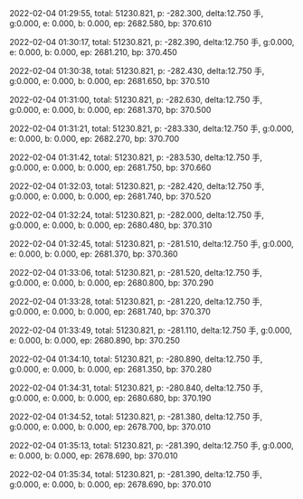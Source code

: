 2022-02-04 01:29:55, total: 51230.821, p: -282.300, delta:12.750 手, g:0.000, e: 0.000, b: 0.000, ep: 2682.580, bp: 370.610

2022-02-04 01:30:17, total: 51230.821, p: -282.390, delta:12.750 手, g:0.000, e: 0.000, b: 0.000, ep: 2681.210, bp: 370.450

2022-02-04 01:30:38, total: 51230.821, p: -282.430, delta:12.750 手, g:0.000, e: 0.000, b: 0.000, ep: 2681.650, bp: 370.510

2022-02-04 01:31:00, total: 51230.821, p: -282.630, delta:12.750 手, g:0.000, e: 0.000, b: 0.000, ep: 2681.370, bp: 370.500

2022-02-04 01:31:21, total: 51230.821, p: -283.330, delta:12.750 手, g:0.000, e: 0.000, b: 0.000, ep: 2682.270, bp: 370.700

2022-02-04 01:31:42, total: 51230.821, p: -283.530, delta:12.750 手, g:0.000, e: 0.000, b: 0.000, ep: 2681.750, bp: 370.660

2022-02-04 01:32:03, total: 51230.821, p: -282.420, delta:12.750 手, g:0.000, e: 0.000, b: 0.000, ep: 2681.740, bp: 370.520

2022-02-04 01:32:24, total: 51230.821, p: -282.000, delta:12.750 手, g:0.000, e: 0.000, b: 0.000, ep: 2680.480, bp: 370.310

2022-02-04 01:32:45, total: 51230.821, p: -281.510, delta:12.750 手, g:0.000, e: 0.000, b: 0.000, ep: 2681.370, bp: 370.360

2022-02-04 01:33:06, total: 51230.821, p: -281.520, delta:12.750 手, g:0.000, e: 0.000, b: 0.000, ep: 2680.800, bp: 370.290

2022-02-04 01:33:28, total: 51230.821, p: -281.220, delta:12.750 手, g:0.000, e: 0.000, b: 0.000, ep: 2681.740, bp: 370.370

2022-02-04 01:33:49, total: 51230.821, p: -281.110, delta:12.750 手, g:0.000, e: 0.000, b: 0.000, ep: 2680.890, bp: 370.250

2022-02-04 01:34:10, total: 51230.821, p: -280.890, delta:12.750 手, g:0.000, e: 0.000, b: 0.000, ep: 2681.350, bp: 370.280

2022-02-04 01:34:31, total: 51230.821, p: -280.840, delta:12.750 手, g:0.000, e: 0.000, b: 0.000, ep: 2680.680, bp: 370.190

2022-02-04 01:34:52, total: 51230.821, p: -281.380, delta:12.750 手, g:0.000, e: 0.000, b: 0.000, ep: 2678.700, bp: 370.010

2022-02-04 01:35:13, total: 51230.821, p: -281.390, delta:12.750 手, g:0.000, e: 0.000, b: 0.000, ep: 2678.690, bp: 370.010

2022-02-04 01:35:34, total: 51230.821, p: -281.390, delta:12.750 手, g:0.000, e: 0.000, b: 0.000, ep: 2678.690, bp: 370.010